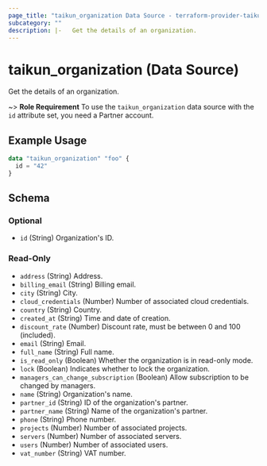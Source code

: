 ```yaml
---
page_title: "taikun_organization Data Source - terraform-provider-taikun"
subcategory: ""
description: |-   Get the details of an organization.
---
```


# taikun_organization (Data Source)

Get the details of an organization.

~> **Role Requirement** To use the `taikun_organization` data source with the `id` attribute set, you need a Partner account.

## Example Usage

```terraform
data "taikun_organization" "foo" {
  id = "42"
}
```

<!-- schema generated by tfplugindocs -->
## Schema

### Optional

- `id` (String) Organization's ID.

### Read-Only

- `address` (String) Address.
- `billing_email` (String) Billing email.
- `city` (String) City.
- `cloud_credentials` (Number) Number of associated cloud credentials.
- `country` (String) Country.
- `created_at` (String) Time and date of creation.
- `discount_rate` (Number) Discount rate, must be between 0 and 100 (included).
- `email` (String) Email.
- `full_name` (String) Full name.
- `is_read_only` (Boolean) Whether the organization is in read-only mode.
- `lock` (Boolean) Indicates whether to lock the organization.
- `managers_can_change_subscription` (Boolean) Allow subscription to be changed by managers.
- `name` (String) Organization's name.
- `partner_id` (String) ID of the organization's partner.
- `partner_name` (String) Name of the organization's partner.
- `phone` (String) Phone number.
- `projects` (Number) Number of associated projects.
- `servers` (Number) Number of associated servers.
- `users` (Number) Number of associated users.
- `vat_number` (String) VAT number.


